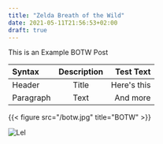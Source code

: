 ```yaml
---
title: "Zelda Breath of the Wild"
date: 2021-05-11T21:56:53+02:00
draft: true
---
```


This is an Example BOTW Post

 Syntax      | Description | Test Text     |
| :---        |    :----:   |          ---: |
| Header      | Title       | Here's this   |
| Paragraph   | Text        | And more      |

{{< figure src="/botw.jpg" title="BOTW" >}}

![Lel](/botw.jpg "LoL")

